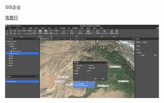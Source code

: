 GIS企业



[伟景行](http://www.gvitech.com/defalt_htmls/goujiyewu/guojisucessanli/anli_index.html)





![超图 iDesktop Java 9D(2019)](images/超图平台.jpg)